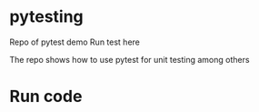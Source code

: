 # pytesting
Repo of pytest demo
Run test here

The repo shows how to use pytest for unit testing among others

# Run code
